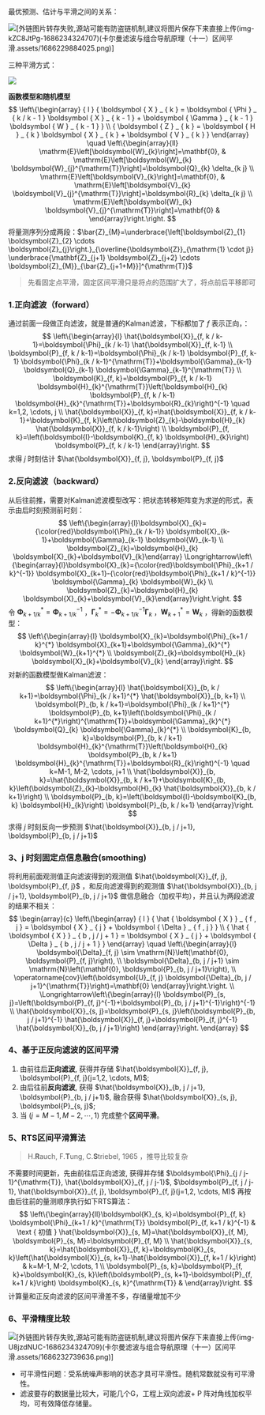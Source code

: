 最优预测、估计与平滑之间的关系：

![[外链图片转存失败,源站可能有防盗链机制,建议将图片保存下来直接上传(img-kZC8JtPg-1686234324707)(卡尔曼滤波与组合导航原理（十一）区间平滑.assets/1686229884025.png)]](https://pic-bed-1316053657.cos.ap-nanjing.myqcloud.com/img/f19c5ae8d6e141f2871ddf61224efe4b.png)


三种平滑方式：

![](https://pic-bed-1316053657.cos.ap-nanjing.myqcloud.com/img/8a347802fce04134a7106b7afc078975.png)


**函数模型和随机模型**
$$
\left\{\begin{array} { l } 
{ \boldsymbol { X } _ { k } = \boldsymbol { \Phi } _ { k / k - 1 } \boldsymbol { X } _ { k - 1 } + \boldsymbol { \Gamma } _ { k - 1 } \boldsymbol { W } _ { k - 1 } } \\
{ \boldsymbol { Z } _ { k } = \boldsymbol { H } _ { k } \boldsymbol { X } _ { k } + \boldsymbol { V } _ { k } }
\end{array} \quad \left\{\begin{array}{ll}
\mathrm{E}\left[\boldsymbol{W}_{k}\right]=\mathbf{0}, & \mathrm{E}\left[\boldsymbol{W}_{k} \boldsymbol{W}_{j}^{\mathrm{T}}\right]=\boldsymbol{Q}_{k} \delta_{k j} \\
\mathrm{E}\left[\boldsymbol{V}_{k}\right]=\mathbf{0}, & \mathrm{E}\left[\boldsymbol{V}_{k} \boldsymbol{V}_{j}^{\mathrm{T}}\right]=\boldsymbol{R}_{k} \delta_{k j} \\
\mathrm{E}\left[\boldsymbol{W}_{k} \boldsymbol{V}_{j}^{\mathrm{T}}\right]=\mathbf{0} &
\end{array}\right.\right.
$$
将量测序列分成两段：$\bar{Z}_{M}=\underbrace{\left[\boldsymbol{Z}_{1} \boldsymbol{Z}_{2} \cdots \boldsymbol{Z}_{j}\right.}_{\overline{\boldsymbol{Z}}_{\mathrm{1} \cdot j}} \underbrace{\mathbf{Z}_{j+1} \boldsymbol{Z}_{j+2} \cdots \boldsymbol{Z}_{M}}_{\bar{Z}_{j+1+M}}]^{\mathrm{T}}$ 

> 先看固定点平滑，固定区间平滑只是将点的范围扩大了，将点前后平移即可

### 1.正向滤波（forward）

通过前面一段做正向滤波，就是普通的Kalman滤波，下标都加了 $f$ 表示正向，：
$$
\left\{\begin{array}{l}
\hat{\boldsymbol{X}}_{f, k / k-1}=\boldsymbol{\Phi}_{k / k-1} \hat{\boldsymbol{X}}_{f, k-1} \\
\boldsymbol{P}_{f, k / k-1}=\boldsymbol{\Phi}_{k / k-1} \boldsymbol{P}_{f, k-1} \boldsymbol{\Phi}_{k / k-1}^{\mathrm{T}}+\boldsymbol{\Gamma}_{k-1} \boldsymbol{Q}_{k-1} \boldsymbol{\Gamma}_{k-1}^{\mathrm{T}} \\
\boldsymbol{K}_{f, k}=\boldsymbol{P}_{f, k / k-1} \boldsymbol{H}_{k}^{\mathrm{T}}\left(\boldsymbol{H}_{k} \boldsymbol{P}_{f, k / k-1} \boldsymbol{H}_{k}^{\mathrm{T}}+\boldsymbol{R}_{k}\right)^{-1} \quad k=1,2, \cdots, j \\
\hat{\boldsymbol{X}}_{f, k}=\hat{\boldsymbol{X}}_{f, k / k-1}+\boldsymbol{K}_{f, k}\left(\boldsymbol{Z}_{k}-\boldsymbol{H}_{k} \hat{\boldsymbol{X}}_{f, k / k-1}\right) \\
\boldsymbol{P}_{f, k}=\left(\boldsymbol{I}-\boldsymbol{K}_{f, k} \boldsymbol{H}_{k}\right) \boldsymbol{P}_{f, k / k-1}
\end{array}\right.
$$
求得 $j$ 时刻估计 $\hat{\boldsymbol{X}}_{f, j}, \boldsymbol{P}_{f, j}$ 

### 2.反向滤波（backward）

从后往前推，需要对Kalman滤波模型改写：把状态转移矩阵变为求逆的形式，表示由后时刻预测前时刻：
$$
\left\{\begin{array}{l}\boldsymbol{X}_{k}={\color{red}\boldsymbol{\Phi}_{k / k-1}} \boldsymbol{X}_{k-1}+\boldsymbol{\Gamma}_{k-1} \boldsymbol{W}_{k-1} \\ \boldsymbol{Z}_{k}=\boldsymbol{H}_{k} \boldsymbol{X}_{k}+\boldsymbol{V}_{k}\end{array} \Longrightarrow\left\{\begin{array}{l}\boldsymbol{X}_{k}={\color{red}\boldsymbol{\Phi}_{k+1 / k}^{-1}} \boldsymbol{X}_{k+1}-{\color{red}\boldsymbol{\Phi}_{k+1 / k}^{-1}} \boldsymbol{\Gamma}_{k} \boldsymbol{W}_{k} \\ \boldsymbol{Z}_{k}=\boldsymbol{H}_{k} \boldsymbol{X}_{k}+\boldsymbol{V}_{k}\end{array}\right.\right.
$$
令 $\boldsymbol{\Phi}_{k+1 / k}^{*}=\boldsymbol{\Phi}_{k+1 / k}^{-1}$ ，$\boldsymbol{\Gamma}_{k}^{*}=-\boldsymbol{\Phi}_{k+1 / k}^{-1} \boldsymbol{\Gamma}_{k}$ ，$\boldsymbol{W}_{k+1}^{*}=\boldsymbol{W}_{k}$ ，得新的函数模型：
$$
\left\{\begin{array}{l}
\boldsymbol{X}_{k}=\boldsymbol{\Phi}_{k+1 / k}^{*} \boldsymbol{X}_{k+1}+\boldsymbol{\Gamma}_{k}^{*} \boldsymbol{W}_{k+1}^{*} \\
\boldsymbol{Z}_{k}=\boldsymbol{H}_{k} \boldsymbol{X}_{k}+\boldsymbol{V}_{k}
\end{array}\right.
$$
对新的函数模型做Kalman滤波：
$$
\left\{\begin{array}{l}
\hat{\boldsymbol{X}}_{b, k / k+1}=\boldsymbol{\Phi}_{k / k+1}^{*} \hat{\boldsymbol{X}}_{b, k+1} \\
\boldsymbol{P}_{b, k / k+1}=\boldsymbol{\Phi}_{k / k+1}^{*} \boldsymbol{P}_{b, k+1}\left(\boldsymbol{\Phi}_{k / k+1}^{*}\right)^{\mathrm{T}}+\boldsymbol{\Gamma}_{k}^{*} \boldsymbol{Q}_{k} \boldsymbol{\Gamma}_{k}^{*} \\
\boldsymbol{K}_{b, k}=\boldsymbol{P}_{b, k / k+1} \boldsymbol{H}_{k}^{\mathrm{T}}\left(\boldsymbol{H}_{k} \boldsymbol{P}_{b, k / k+1} \boldsymbol{H}_{k}^{\mathrm{T}}+\boldsymbol{R}_{k}\right)^{-1} \quad k=M-1, M-2, \cdots, j+1 \\
\hat{\boldsymbol{X}}_{b, k}=\hat{\boldsymbol{X}}_{b, k / k+1}+\boldsymbol{K}_{b, k}\left(\boldsymbol{Z}_{k}-\boldsymbol{H}_{k} \hat{\boldsymbol{X}}_{b, k / k+1}\right) \\
\boldsymbol{P}_{b, k}=\left(\boldsymbol{I}-\boldsymbol{K}_{b, k} \boldsymbol{H}_{k}\right) \boldsymbol{P}_{b, k / k+1}
\end{array}\right.
$$
求得 $j$ 时刻反向一步预测 $\hat{\boldsymbol{X}}_{b, j / j+1}, \boldsymbol{P}_{b, j / j+1}$ 

### 3、j 时刻固定点信息融合(smoothing)

将利用前面观测值正向滤波得到的观测值 $\hat{\boldsymbol{X}}_{f, j}, \boldsymbol{P}_{f, j}$ ，和反向滤波得到的观测值 $\hat{\boldsymbol{X}}_{b, j / j+1}, \boldsymbol{P}_{b, j / j+1}$ 做信息融合（加权平均），并且认为两段滤波的结果不相关：
$$
\begin{array}{c}
\left\{\begin{array} { l } 
{ \hat { \boldsymbol { X } } _ { f , j } = \boldsymbol { X } _ { j } + \boldsymbol { \Delta } _ { f , j } } \\
{ \hat { \boldsymbol { X } } _ { b , j / j + 1 } = \boldsymbol { X } _ { j } + \boldsymbol { \Delta } _ { b , j / j + 1 } }
\end{array} \quad \left\{\begin{array}{l}
\boldsymbol{\Delta}_{f, j} \sim \mathrm{N}\left(\mathbf{0}, \boldsymbol{P}_{f, j}\right), \\
\boldsymbol{\Delta}_{b, j / j+1} \sim \mathrm{N}\left(\mathbf{0}, \boldsymbol{P}_{b, j / j+1}\right), \\
\operatorname{cov}\left(\boldsymbol{U}_{f, j} \boldsymbol{\Delta}_{b, j / j+1}^{\mathrm{T}}\right)=\mathbf{0}
\end{array}\right.\right. \\
\Longrightarrow\left\{\begin{array}{l}
\boldsymbol{P}_{s, j}=\left(\boldsymbol{P}_{f, j}^{-1}+\boldsymbol{P}_{b, j / j+1}^{-1}\right)^{-1} \\
\hat{\boldsymbol{X}}_{s, j}=\boldsymbol{P}_{s, j}\left(\boldsymbol{P}_{b, j / j+1}^{-1} \hat{\boldsymbol{X}}_{f, j}+\boldsymbol{P}_{f, j}^{-1} \hat{\boldsymbol{X}}_{b, j / j+1}\right)
\end{array}\right.
\end{array}
$$

### 4、基于正反向滤波的区间平滑

1. 由前往后**正向滤波**, 获得并存储 $\hat{\boldsymbol{X}}_{f, j}, \boldsymbol{P}_{f, j}(j=1,2, \cdots, M)$;
2. 由后往前**反向滤波**, 获得 $\hat{\boldsymbol{X}}_{b, j / j+1}, \boldsymbol{P}_{b, j / j+1}$, 融合获得 $\hat{\boldsymbol{X}}_{s, j}, \boldsymbol{P}_{s, j}$;
3. 当 $(j=M-1, M-2, \cdots, 1)$ 完成整个**区间平滑**。

### 5、RTS区间平滑算法

> H.**R**auch, F.**T**ung, C.**S**triebel, 1965 ，推导比较复杂

不需要时间更新，先由前往后正向滤波, 获得并存储 $\boldsymbol{\Phi}_{j / j-1}^{\mathrm{T}}, \hat{\boldsymbol{X}}_{f, j / j-1}$, $\boldsymbol{P}_{f, j / j-1}, \hat{\boldsymbol{X}}_{f, j}, \boldsymbol{P}_{f, j}(j=1,2, \cdots, M)$ 再按由后往前的量测顺序执行如下RTS算法：
$$
\left\{\begin{array}{ll}\boldsymbol{K}_{s, k}=\boldsymbol{P}_{f, k} \boldsymbol{\Phi}_{k+1 / k}^{\mathrm{T}} \boldsymbol{P}_{f, k+1 / k}^{-1} & \text { 初值 } \hat{\boldsymbol{X}}_{s, M}=\hat{\boldsymbol{X}}_{f, M}, \boldsymbol{P}_{s, M}=\boldsymbol{P}_{f, M} \\ \hat{\boldsymbol{X}}_{s, k}=\hat{\boldsymbol{X}}_{f, k}+\boldsymbol{K}_{s, k}\left(\hat{\boldsymbol{X}}_{s, k+1}-\hat{\boldsymbol{X}}_{f, k+1 / k}\right) & k=M-1, M-2, \cdots, 1 \\ \boldsymbol{P}_{s, k}=\boldsymbol{P}_{f, k}+\boldsymbol{K}_{s, k}\left(\boldsymbol{P}_{s, k+1}-\boldsymbol{P}_{f, k+1 / k}\right) \boldsymbol{K}_{s, k}^{\mathrm{T}} & \end{array}\right.
$$
计算量和正反向滤波的区间平滑差不多，存储量增加不少

### 6、平滑精度比较

![[外链图片转存失败,源站可能有防盗链机制,建议将图片保存下来直接上传(img-U8jzdNUC-1686234324709)(卡尔曼滤波与组合导航原理（十一）区间平滑.assets/1686232739636.png)]](https://pic-bed-1316053657.cos.ap-nanjing.myqcloud.com/img/51dfacc488584ff39fb482710ad71461.png)

* 可平滑性问题：受系统噪声影响的状态才具可平滑性。随机常数就没有可平滑性。
* 滤波要存的数据量比较大，可能几个G，工程上双向滤波+ P 阵对角线加权平均，可有效降低存储量。
